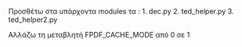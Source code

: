 Προσθέτω στα υπάρχοντα modules τα :
    1. dec.py
    2. ted_helper.py
    3. ted_helper2.py

Αλλάζω τη μεταβλητή  FPDF_CACHE_MODE από 0 σε 1
